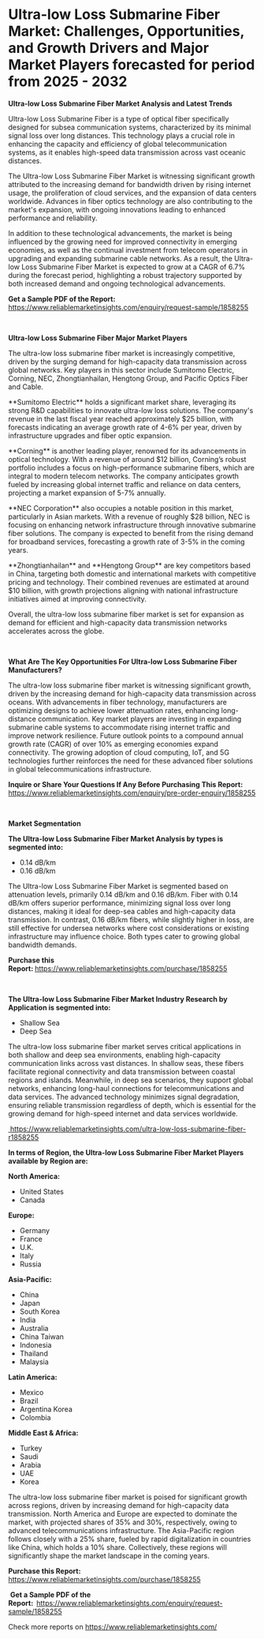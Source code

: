 <p><h1>Ultra-low Loss Submarine Fiber Market: Challenges, Opportunities, and Growth Drivers and Major Market Players forecasted for period from 2025 - 2032</h1></p><p><strong>Ultra-low Loss Submarine Fiber Market Analysis and Latest Trends</strong></p>
<p><p>Ultra-low Loss Submarine Fiber is a type of optical fiber specifically designed for subsea communication systems, characterized by its minimal signal loss over long distances. This technology plays a crucial role in enhancing the capacity and efficiency of global telecommunication systems, as it enables high-speed data transmission across vast oceanic distances.</p><p>The Ultra-low Loss Submarine Fiber Market is witnessing significant growth attributed to the increasing demand for bandwidth driven by rising internet usage, the proliferation of cloud services, and the expansion of data centers worldwide. Advances in fiber optics technology are also contributing to the market's expansion, with ongoing innovations leading to enhanced performance and reliability.</p><p>In addition to these technological advancements, the market is being influenced by the growing need for improved connectivity in emerging economies, as well as the continual investment from telecom operators in upgrading and expanding submarine cable networks. As a result, the Ultra-low Loss Submarine Fiber Market is expected to grow at a CAGR of 6.7% during the forecast period, highlighting a robust trajectory supported by both increased demand and ongoing technological advancements.</p></p>
<p><strong>Get a Sample PDF of the Report:&nbsp;</strong> <a href="https://www.reliablemarketinsights.com/enquiry/request-sample/1858255?utm_campaign=2013&utm_medium=2&utm_source=Github&utm_content=ia&utm_term=03042025&utm_id=ultra-low-loss-submarine-fiber">https://www.reliablemarketinsights.com/enquiry/request-sample/1858255</a></p>
<p>&nbsp;</p>
<p><strong>Ultra-low Loss Submarine Fiber Major Market Players</strong></p>
<p><p>The ultra-low loss submarine fiber market is increasingly competitive, driven by the surging demand for high-capacity data transmission across global networks. Key players in this sector include Sumitomo Electric, Corning, NEC, Zhongtianhailan, Hengtong Group, and Pacific Optics Fiber and Cable.</p><p>**Sumitomo Electric** holds a significant market share, leveraging its strong R&D capabilities to innovate ultra-low loss solutions. The company's revenue in the last fiscal year reached approximately $25 billion, with forecasts indicating an average growth rate of 4-6% per year, driven by infrastructure upgrades and fiber optic expansion.</p><p>**Corning** is another leading player, renowned for its advancements in optical technology. With a revenue of around $12 billion, Corning’s robust portfolio includes a focus on high-performance submarine fibers, which are integral to modern telecom networks. The company anticipates growth fueled by increasing global internet traffic and reliance on data centers, projecting a market expansion of 5-7% annually.</p><p>**NEC Corporation** also occupies a notable position in this market, particularly in Asian markets. With a revenue of roughly $28 billion, NEC is focusing on enhancing network infrastructure through innovative submarine fiber solutions. The company is expected to benefit from the rising demand for broadband services, forecasting a growth rate of 3-5% in the coming years.</p><p>**Zhongtianhailan** and **Hengtong Group** are key competitors based in China, targeting both domestic and international markets with competitive pricing and technology. Their combined revenues are estimated at around $10 billion, with growth projections aligning with national infrastructure initiatives aimed at improving connectivity.</p><p>Overall, the ultra-low loss submarine fiber market is set for expansion as demand for efficient and high-capacity data transmission networks accelerates across the globe.</p></p>
<p>&nbsp;</p>
<p><strong>What Are The Key Opportunities For Ultra-low Loss Submarine Fiber Manufacturers?</strong></p>
<p><p>The ultra-low loss submarine fiber market is witnessing significant growth, driven by the increasing demand for high-capacity data transmission across oceans. With advancements in fiber technology, manufacturers are optimizing designs to achieve lower attenuation rates, enhancing long-distance communication. Key market players are investing in expanding submarine cable systems to accommodate rising internet traffic and improve network resilience. Future outlook points to a compound annual growth rate (CAGR) of over 10% as emerging economies expand connectivity. The growing adoption of cloud computing, IoT, and 5G technologies further reinforces the need for these advanced fiber solutions in global telecommunications infrastructure.</p></p>
<p><strong>Inquire or Share Your Questions If Any Before Purchasing This Report:</strong> <a href="https://www.reliablemarketinsights.com/enquiry/pre-order-enquiry/1858255?utm_campaign=2013&utm_medium=2&utm_source=Github&utm_content=ia&utm_term=03042025&utm_id=ultra-low-loss-submarine-fiber">https://www.reliablemarketinsights.com/enquiry/pre-order-enquiry/1858255</a></p>
<p>&nbsp;</p>
<p><strong>Market Segmentation</strong></p>
<p><strong>The Ultra-low Loss Submarine Fiber Market Analysis by types is segmented into:</strong></p>
<p><ul><li>0.14 dB/km</li><li>0.16 dB/km</li></ul></p>
<p><p>The Ultra-low Loss Submarine Fiber Market is segmented based on attenuation levels, primarily 0.14 dB/km and 0.16 dB/km. Fiber with 0.14 dB/km offers superior performance, minimizing signal loss over long distances, making it ideal for deep-sea cables and high-capacity data transmission. In contrast, 0.16 dB/km fibers, while slightly higher in loss, are still effective for undersea networks where cost considerations or existing infrastructure may influence choice. Both types cater to growing global bandwidth demands.</p></p>
<p><strong>Purchase this Report:&nbsp;</strong><a href="https://www.reliablemarketinsights.com/purchase/1858255?utm_campaign=2013&utm_medium=2&utm_source=Github&utm_content=ia&utm_term=03042025&utm_id=ultra-low-loss-submarine-fiber">https://www.reliablemarketinsights.com/purchase/1858255</a></p>
<p>&nbsp;</p>
<p><strong>The Ultra-low Loss Submarine Fiber Market Industry Research by Application is segmented into:</strong></p>
<p><ul><li>Shallow Sea</li><li>Deep Sea</li></ul></p>
<p><p>The ultra-low loss submarine fiber market serves critical applications in both shallow and deep sea environments, enabling high-capacity communication links across vast distances. In shallow seas, these fibers facilitate regional connectivity and data transmission between coastal regions and islands. Meanwhile, in deep sea scenarios, they support global networks, enhancing long-haul connections for telecommunications and data services. The advanced technology minimizes signal degradation, ensuring reliable transmission regardless of depth, which is essential for the growing demand for high-speed internet and data services worldwide.</p></p>
<p><a href="https://www.reliablemarketinsights.com/ultra-low-loss-submarine-fiber-r1858255?utm_campaign=2013&utm_medium=2&utm_source=Github&utm_content=ia&utm_term=03042025&utm_id=ultra-low-loss-submarine-fiber">&nbsp;https://www.reliablemarketinsights.com/ultra-low-loss-submarine-fiber-r1858255</a></p>
<p><strong>In terms of Region, the Ultra-low Loss Submarine Fiber Market Players available by Region are:</strong></p>
<p>
    <p> <strong> North America: </strong>
        <ul>
            <li>United States</li>
            <li>Canada</li>
        </ul>
        </p> 
    <p> <strong> Europe: </strong>
        <ul>
            <li>Germany</li>
            <li>France</li>
            <li>U.K.</li>
            <li>Italy</li>
            <li>Russia</li>
        </ul>
        </p> 
    <p> <strong> Asia-Pacific: </strong>
        <ul>
            <li>China</li>
            <li>Japan</li>
            <li>South Korea</li>
            <li>India</li>
            <li>Australia</li>
            <li>China Taiwan</li>
            <li>Indonesia</li>
            <li>Thailand</li>
            <li>Malaysia</li>
        </ul>
        </p> 
    <p> <strong> Latin America: </strong>
        <ul>
            <li>Mexico</li>
            <li>Brazil</li>
            <li>Argentina Korea</li>
            <li>Colombia</li>
        </ul>
        </p> 
    <p> <strong> Middle East & Africa: </strong>
        <ul>
            <li>Turkey</li>
            <li>Saudi</li>
            <li>Arabia</li>
            <li>UAE</li>
            <li>Korea</li>
        </ul>
    </p>
    </p>
<p><p>The ultra-low loss submarine fiber market is poised for significant growth across regions, driven by increasing demand for high-capacity data transmission. North America and Europe are expected to dominate the market, with projected shares of 35% and 30%, respectively, owing to advanced telecommunications infrastructure. The Asia-Pacific region follows closely with a 25% share, fueled by rapid digitalization in countries like China, which holds a 10% share. Collectively, these regions will significantly shape the market landscape in the coming years.</p></p>
<p><strong>Purchase this Report: </strong><a href="https://www.reliablemarketinsights.com/purchase/1858255?utm_campaign=2013&utm_medium=2&utm_source=Github&utm_content=ia&utm_term=03042025&utm_id=ultra-low-loss-submarine-fiber">https://www.reliablemarketinsights.com/purchase/1858255</a></p>
<p>&nbsp;<strong>Get a Sample PDF of the Report:&nbsp;&nbsp;</strong><a href="https://www.reliablemarketinsights.com/enquiry/request-sample/1858255?utm_campaign=2013&utm_medium=2&utm_source=Github&utm_content=ia&utm_term=03042025&utm_id=ultra-low-loss-submarine-fiber">https://www.reliablemarketinsights.com/enquiry/request-sample/1858255</a></p>
<p><strong></strong></p>
<p>Check more reports on <a href="https://www.reliablemarketinsights.com/?utm_campaign=2013&utm_medium=2&utm_source=Github&utm_content=ia&utm_term=03042025&utm_id=ultra-low-loss-submarine-fiber">https://www.reliablemarketinsights.com/</a></p>